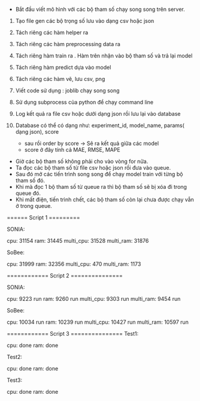 - Bắt đầu viết mô hình với các bộ tham số chạy song song trên server.

1. Tạo file gen các bộ trọng số lưu vào dạng csv hoặc json 
2. Tách riêng các hàm helper ra 
3. Tách riêng các hàm preprocessing data ra 
4. Tách riêng hàm train ra . Hàm trên nhận vào bộ tham số và trả lại model 
5. Tách riêng hàm predict dựa vào model 
6. Tách riêng các hàm vẽ, lưu csv, png 

7. Viết code sử dụng : joblib chạy song song 
8. Sử dụng subprocess của python để chạy command line 

9. Log kết quả ra file csv hoặc dưới dạng json rồi lưu lại vào database 
10. Database có thể có dạng như: 
    experiment_id, model_name, params( dạng json), score
    - sau rồi order by score -> Sẽ ra kết quả giữa các model 
    - score ở đây tính cả MAE, RMSE, MAPE 
     
- Giờ các bộ tham số không phải cho vào vòng for nữa.
- Ta đọc các bộ tham số từ file csv hoặc json rồi đưa vào queue. 
- Sau đó mở các tiến trình song song để chạy model train với từng bộ tham số đó.
- Khi mà đọc 1 bộ tham số từ queue ra thì bộ tham số sẽ bị xóa đi trong queue đó.
- Khi mất điện, tiến trình chết, các bộ tham số còn lại chưa được chạy vẫn ở trong queue. 


====== Script 1 =========

SONIA:

cpu: 31154
ram: 31445
multi_cpu: 31528
multi_ram: 31876


SoBee:

cpu: 31999
ram: 32356
multi_cpu: 470
multi_ram: 1173


============ Script 2 ===============

SONIA:

cpu: 9223           run
ram: 9260           run
multi_cpu: 9303     run
multi_ram: 9454     run


SoBee:

cpu: 10034          run
ram: 10239          run
multi_cpu: 10427    run
multi_ram: 10597    run


============ Script 3 ===============
Test1:

cpu:  done
ram:  done


Test2:

cpu:  done 
ram:  done 


Test3:

cpu:  done 
ram:  done 





